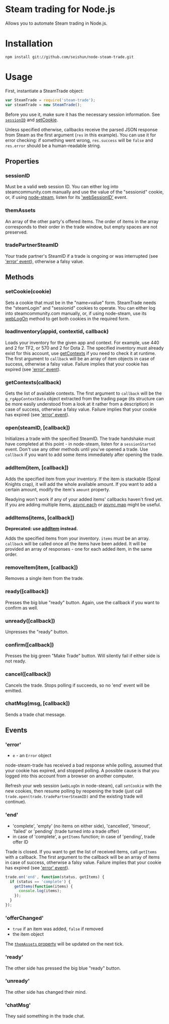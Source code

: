 # Steam trading for Node.js

Allows you to automate Steam trading in Node.js.

# Installation

```
npm install git://github.com/seishun/node-steam-trade.git
```

# Usage
First, instantiate a SteamTrade object:

```js
var SteamTrade = require('steam-trade');
var steamTrade = new SteamTrade();
```

Before you use it, make sure it has the necessary session information. See [`sessionID`](#sessionid) and [setCookie](#setcookiecookie).

Unless specified otherwise, callbacks receive the parsed JSON response from Steam as the first argument (`res` in this example). You can use it for error checking: if something went wrong, `res.success` will be `false` and `res.error` should be a human-readable string. 

## Properties

### sessionID
Must be a valid web session ID. You can either log into steamcommunity.com manually and use the value of the "sessionid" cookie, or, if using [node-steam](https://github.com/seishun/node-steam), listen for its ['webSessionID'](https://github.com/seishun/node-steam#websessionid) event.

### themAssets
An array of the other party's offered items. The order of items in the array corresponds to their order in the trade window, but empty spaces are not preserved.

### tradePartnerSteamID
Your trade partner's SteamID if a trade is ongoing or was interrupted (see ['error' event](#error)), otherwise a falsy value.

## Methods

### setCookie(cookie)
Sets a cookie that must be in the "name=value" form. SteamTrade needs the "steamLogin" and "sessionid" cookies to operate. You can either log into steamcommunity.com manually, or, if using node-steam, use its [webLogOn](https://github.com/seishun/node-steam#weblogoncallback) method to get both cookies in the required form.

### loadInventory(appid, contextid, callback)
Loads your inventory for the given app and context. For example, use 440 and 2 for TF2, or 570 and 2 for Dota 2. The specified inventory must already exist for this account, use [getContexts](#getcontextscallback) if you need to check it at runtime. The first argument to `callback` will be an array of item objects in case of success, otherwise a falsy value. Failure implies that your cookie has expired (see ['error' event](#error)).

### getContexts(callback)
Gets the list of available contexts. The first argument to `callback` will be the `g_rgAppContextData` object extracted from the trading page (its structure can be more easily understood from a look at it rather from a description) in case of success, otherwise a falsy value. Failure implies that your cookie has expired (see ['error' event](#error)).

### open(steamID, [callback])
Initializes a trade with the specified SteamID. The trade handshake must have completed at this point - in node-steam, listen for a `sessionStarted` event. Don't use any other methods until you've opened a trade. Use `callback` if you want to add some items immediately after opening the trade.

### addItem(item, [callback])
Adds the specified item from your inventory. If the item is stackable (Spiral Knights crap), it will add the whole available amount. If you want to add a certain amount, modify the item's `amount` property.

Readying won't work if any of your added items' callbacks haven't fired yet. If you are adding multiple items, [async.each](https://github.com/caolan/async#each) or [async.map](https://github.com/caolan/async#map) might be useful.

### addItems(items, [callback])
**Deprecated: use [addItem](#additemitem-callback) instead.**

Adds the specified items from your inventory. `items` must be an array. `callback` will be called once all the items have been added. It will be provided an array of responses - one for each added item, in the same order.

### removeItem(item, [callback])
Removes a single item from the trade.

### ready([callback])
Presses the big blue "ready" button. Again, use the callback if you want to confirm as well.

### unready([callback])
Unpresses the "ready" button.

### confirm([callback])
Presses the big green "Make Trade" button. Will silently fail if either side is not ready.

### cancel([callback])
Cancels the trade. Stops polling if succeeds, so no 'end' event will be emitted.

### chatMsg(msg, [callback])
Sends a trade chat message.


## Events

### 'error'
* `e` - an `Error` object

node-steam-trade has received a bad response while polling, assumed that your cookie has expired, and stopped polling. A possible cause is that you logged into this account from a browser on another computer.

Refresh your web session (`webLogOn` in node-steam), call `setCookie` with the new cookies, then resume polling by reopening the trade (just call `trade.open(trade.tradePartnerSteamID)` and the existing trade will continue).

### 'end'
* 'complete', 'empty' (no items on either side), 'cancelled', 'timeout', 'failed' or 'pending' (trade turned into a trade offer)
* in case of 'complete', a `getItems` function; in case of 'pending', trade offer ID

Trade is closed. If you want to get the list of received items, call `getItems` with a callback. The first argument to the callback will be an array of items in case of success, otherwise a falsy value. Failure implies that your cookie has expired (see ['error' event](#error)).

```js
trade.on('end', function(status, getItems) {
  if (status == 'complete') {
    getItems(function(items) {
      console.log(items);
    });
  }
});
```

### 'offerChanged'
* `true` if an item was added, `false` if removed
* the item object

The [`themAssets` property](#themassets) will be updated on the next tick.

### 'ready'
The other side has pressed the big blue "ready" button.

### 'unready'
The other side has changed their mind.

### 'chatMsg'
They said something in the trade chat.
